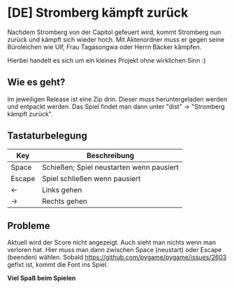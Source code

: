 # [DE] Stromberg kämpft zurück

Nachdem Stromberg von der Capitol gefeuert wird, kommt Stromberg nun zurück und kämpft sich wieder hoch. 
Mit Aktenordner muss er gegen seine Büroleichen wie Ulf, Frau Tagasongwa oder Herrn Bäcker kämpfen.

Hierbei handelt es sich um ein kleines Projekt ohne wirklichen Sinn :) 

## Wie es geht? 

Im jeweiligen Release ist eine Zip drin. Dieser muss heruntergeladen werden und entpackt werden. 
Das Spiel findet man dann unter "dist" -> "Stromberg kämpft zurück".

## Tastaturbelegung

| Key | Beschreibung |
|---|---|
| Space | Schießen; Spiel neustarten wenn pausiert |
| Escape | Spiel schließen wenn pausiert |
| <- | Links gehen |
| -> | Rechts gehen |

## Probleme

Aktuell wird der Score nicht angezeigt. Auch sieht man nichts wenn man verloren hat. 
Hier muss man dann zwischen Space (neustart) oder Escape (beenden) wählen.
Sobald https://github.com/pygame/pygame/issues/2603 gefixt ist, kommt die Font ins Spiel.

**Viel Spaß beim Spielen**